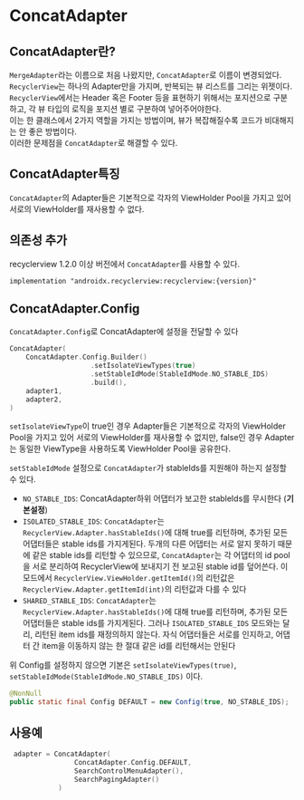 # ConcatAdapter

## ConcatAdapter란?
`MergeAdapter`라는 이름으로 처음 나왔지만, `ConcatAdapter`로 이름이 변경되었다.  
`RecyclerView`는 하나의 Adapter만을 가지며, 반복되는 뷰 리스트를 그리는 위젯이다.  
`RecyclerView`에서는 Header 혹은 Footer 등을 표현하기 위해서는 포지션으로 구분하고, 각 뷰 타입의 로직을 포지션 별로 구분하여 넣어주어야한다.   
이는 한 클래스에서 2가지 역할을 가지는 방법이며, 뷰가 복잡해질수록 코드가 비대해지는 안 좋은 방법이다.  
이러한 문제점을 `ConcatAdapter`로 해결할 수 있다.  

## ConcatAdapter특징
`ConcatAdapter`의 Adapter들은 기본적으로 각자의 ViewHolder Pool을 가지고 있어 서로의 ViewHolder를 재사용할 수 없다.

## 의존성 추가
recyclerview 1.2.0 이상 버전에서 `ConcatAdapter`를 사용할 수 있다.
```
implementation "androidx.recyclerview:recyclerview:{version}"
```

## ConcatAdapter.Config
`ConcatAdapter.Config`로 ConcatAdapter에 설정을 전달할 수 있다

```kotlin
ConcatAdapter(
    ConcatAdapter.Config.Builder()
                    .setIsolateViewTypes(true)
                    .setStableIdMode(StableIdMode.NO_STABLE_IDS)
                    .build(),
    adapter1,
    adapter2,
)
```

`setIsolateViewType`이 true인 경우 Adapter들은 기본적으로 각자의 ViewHolder Pool을 가지고 있어 서로의 ViewHolder를 재사용할 수 없지만, false인 경우 Adapter는 동일한 ViewType을 사용하도록 ViewHolder Pool을 공유한다.  

`setStableIdMode` 설정으로 `ConcatAdapter`가 stableIds를 지원해야 하는지 설정할 수 있다.  
- `NO_STABLE_IDS`: ConcatAdapter하위 어댑터가 보고한 stableIds를 무시한다 (**기본설정**)
- `ISOLATED_STABLE_IDS`: `ConcatAdapter`는 `RecyclerView.Adapter.hasStableIds()`에 대해 true를 리턴하며, 추가된 모든 어댑터들은 stable ids를 가지게된다. 두개의 다른 어댑터는 서로 알지 못하기 때문에 같은 stable ids를 리턴할 수 있으므로, `ConcatAdapter`는 각 어댑터의 id pool 을 서로 분리하여 RecyclerView에 보내지기 전 보고된 stable id를 덮어쓴다. 이 모드에서 `RecyclerView.ViewHolder.getItemId()`의 리턴값은 `RecyclerView.Adapter.getItemId(int)`의 리턴값과 다를 수 있다
- `SHARED_STABLE_IDS`: `ConcatAdapter`는 `RecyclerView.Adapter.hasStableIds()`에 대해 true를 리턴하며, 추가된 모든 어댑터들은 stable ids를 가지게된다. 그러나 `ISOLATED_STABLE_IDS` 모드와는 달리, 리턴된 item ids를 재정의하지 않는다. 자식 어댑터들은 서로를 인지하고, 어댑터 간 item을 이동하지 않는 한 절대 같은 id를 리턴해서는 안된다


위 Config를 설정하지 않으면 기본은 `setIsolateViewTypes(true)`, `setStableIdMode(StableIdMode.NO_STABLE_IDS)` 이다.
```java
@NonNull
public static final Config DEFAULT = new Config(true, NO_STABLE_IDS);
```


## 사용예
```kotlin
 adapter = ConcatAdapter(
                ConcatAdapter.Config.DEFAULT,
                SearchControlMenuAdapter(),
                SearchPagingAdapter()
            )
```

